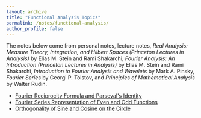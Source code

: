 ```yaml
---
layout: archive
title: "Functional Analysis Topics"
permalink: /notes/functional-analysis/
author_profile: false
---
```

The notes below come from personal notes, lecture notes, *Real Analysis: Measure Theory, Integration, and Hilbert Spaces (Princeton Lectures in Analysis)* by Elias M. Stein and Rami Shakarchi, 
*Fourier Analysis: An Introduction (Princeton Lectures in Analysis)* by Elias M. Stein and Rami Shakarchi, *Introduction to Fourier Analysis and Wavelets* by Mark A. Pinsky, *Fourier Series* by Georgi P. Tolstov, and *Principles of Mathematical Analysis* by Walter Rudin.
- [Fourier Reciprocity Formula and Parseval's Identity](parseval-identity.md)
- [Fourier Series Representation of Even and Odd Functions](odd-even-fourier-rep.md)
- [Orthogonality of Sine and Cosine on the Circle](trig-orthogonality.md)

